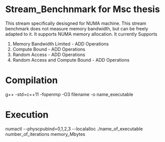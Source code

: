 # Stream_Benchnmark for Msc thesis
This stream specifically desisgned for NUMA machine. This stream benchmark does not measure memory bandwidth, but can be freely adapted to it. It supports NUMA memory allocation. It currently Supports 

1. Memory Bandwidth Limited - ADD Operations
2. Compute Bound - ADD Operations
3. Random Access - ADD Operations
4. Random Access and Compute Bound - ADD Operations

# Compilation
g++ -std=c++11 -fopenmp -O3 filename -o name_executable

# Execution 
numactl --physcpubind=0,1,2,3 --localalloc ./name_of_executable  number_of_iterations  memory_Mbytes
